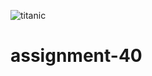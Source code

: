 ![titanic](https://github.com/rezaanalytics11/assignment-40/assets/105513524/236f2d73-3314-467a-855f-9c5d9c735680)
# assignment-40
